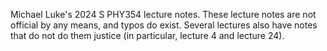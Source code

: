Michael Luke's 2024 S PHY354 lecture notes. These lecture notes are not official by any means, and typos do exist. Several lectures also have notes that do not do them justice (in particular, lecture 4 and lecture 24).
